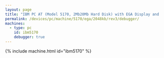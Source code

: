 ```yaml
---
layout: page
title: "IBM PC AT (Model 5170, 2Mb20Mb Hard Disk) with EGA Display and Debugger"
permalink: /devices/pc/machine/5170/ega/2048kb/rev3/debugger/
machines:
  - type: pc
    id: ibm5170
    debugger: true
---
```


{% include machine.html id="ibm5170" %}
